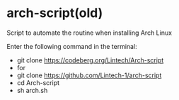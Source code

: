 # arch-script(old)
Script to automate the routine when installing Arch Linux

Enter the following command in the terminal:

- git clone https://codeberg.org/Lintech/Arch-script
- for
- git clone https://github.com/Lintech-1/arch-script
- cd Arch-script
- sh arch.sh
